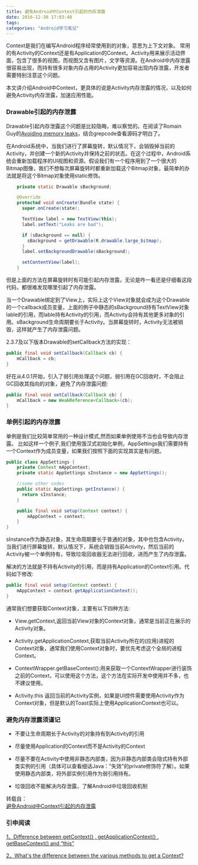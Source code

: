 ```yaml
---
title: 避免Android中Context引起的内存泄露
date: 2016-12-30 17:03:48
tags:
categories: "Android学习笔记"
---
```


Context是我们在编写Android程序经常使用到的对象，意思为上下文对象。 常用的有Activity的Context还是有Application的Context。Activity用来展示活动界面，包含了很多的视图，而视图又含有图片，文字等资源。在Android中内存泄露很容易出现，而持有很多对象内存占用的Activity更加容易出现内存泄露，开发者需要特别注意这个问题。

本文讲介绍Android中Context，更具体的说是Activity内存泄露的情况，以及如何避免Activity内存泄露，加速应用性能。  


### Drawable引起的内存泄露  

Drawable引起内存泄露这个问题是比较隐晦，难以察觉的。在阅读了Romain Guy的[Avoiding memory leaks](http://android-developers.blogspot.com.tr/2009/01/avoiding-memory-leaks.html)，结合grepcode查看源码才明白了。  

<!--more-->

在Android系统中，当我们进行了屏幕旋转，默认情况下，会销毁掉当前的Activity，并创建一个新的Activity并保持之前的状态。在这个过程中，Android系统会重新加载程序的UI视图和资源。假设我们有一个程序用到了一个很大的Bitmap图像，我们不想每次屏幕旋转时都重新加载这个Bitmap对象，最简单的办法就是将这个Bitmap对象使用static修饰。  

```java
    private static Drawable sBackground;

    @Override
    protected void onCreate(Bundle state) {
      super.onCreate(state);

      TextView label = new TextView(this);
      label.setText("Leaks are bad");

      if (sBackground == null) {
        sBackground = getDrawable(R.drawable.large_bitmap);
      }
      label.setBackgroundDrawable(sBackground);

      setContentView(label);
    }
```

但是上面的方法在屏幕旋转时有可能引起内存泄露，无论是咋一看还是仔细看这段代码，都很难发现哪里引起了内存泄露。

当一个Drawable绑定到了View上，实际上这个View对象就会成为这个Drawable的一个callback成员变量，上面的例子中静态的sBackground持有TextView对象lable的引用，而lable持有Activity的引用，而Activity会持有其他更多对象的引用。sBackground生命周期要长于Activity。当屏幕旋转时，Activity无法被销毁，这样就产生了内存泄露问题。

2.3.7及以下版本Drawable的setCallback方法的实现：

```java
public final void setCallback(Callback cb) {
    mCallback = cb;
}
```

好在从4.0.1开始，引入了弱引用处理这个问题，弱引用在GC回收时，不会阻止GC回收其指向的对象，避免了内存泄露问题:  

```java
public final void setCallback(Callback cb) {
    mCallback = new WeakReference<Callback>(cb);
}
```

### 单例引起的内存泄露  

单例是我们比较简单常用的一种设计模式,然而如果单例使用不当也会导致内存泄露。 比如这样一个例子,我们使用饿汉式初始化单例，AppSettings我们需要持有一个Context作为成员变量，如果我们按照下面的实现其实是有问题。  

```java
public class AppSettings {    
    private Context mAppContext;
    private static AppSettings sInstance = new AppSettings();

    //some other codes
    public static AppSettings getInstance() {
      return sInstance;
    }

    public final void setup(Context context) {
        mAppContext = context;
    }
}
```


sInstance作为静态对象，其生命周期要长于普通的对象，其中也包含Activity，当我们进行屏幕旋转，默认情况下，系统会销毁当前Activity，然后当前的Activity被一个单例持有，导致垃圾回收器无法进行回收，进而产生了内存泄露。

解决的方法就是不持有Activity的引用，而是持有Application的Context引用。代码如下修改:
```java
public final void setup(Context context) {
    mAppContext = context.getApplicationContext();
}
```


通常我们想要获取Context对象，主要有以下四种方法:

  * View.getContext,返回当前View对象的Context对象，通常是当前正在展示的Activity对象。  

  * Activity.getApplicationContext,获取当前Activity所在的(应用)进程的Context对象，通常我们使用Context对象时，要优先考虑这个全局的进程Context。  

  * ContextWrapper.getBaseContext():用来获取一个ContextWrapper进行装饰之前的Context，可以使用这个方法，这个方法在实际开发中使用并不多，也不建议使用。  

  * Activity.this 返回当前的Activity实例，如果是UI控件需要使用Activity作为Context对象，但是默认的Toast实际上使用ApplicationContext也可以。  

### 避免内存泄露须谨记  


  * 不要让生命周期长于Activity的对象持有到Activity的引用

  * 尽量使用Application的Context而不是Activity的Context

  * 尽量不要在Activity中使用非静态内部类，因为非静态内部类会隐式持有外部类实例的引用（具体可以查看细话Java：”失效”的private修饰符了解）。如果使用静态内部类，将外部实例引用作为弱引用持有。

  * 垃圾回收不能解决内存泄露，了解Android中垃圾回收机制  


转载自：  
[避免Android中Context引起的内存泄露](http://droidyue.com/blog/2015/04/12/avoid-memory-leaks-on-context-in-android/)  
### 引申阅读  

[1、Difference between getContext() , getApplicationContext() , getBaseContext() and “this”](http://stackoverflow.com/questions/10641144/difference-between-getcontext-getapplicationcontext-getbasecontext-and)  

[2、What's the difference between the various methods to get a Context?](http://stackoverflow.com/questions/1026973/whats-the-difference-between-the-various-methods-to-get-a-context)
